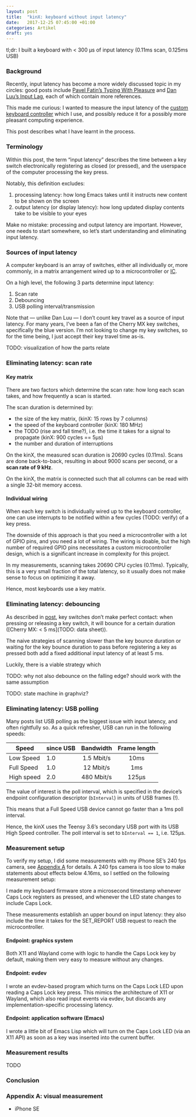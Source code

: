 ```yaml
---
layout: post
title:  "kinX: keyboard without input latency"
date:   2017-12-25 07:45:00 +01:00
categories: Artikel
draft: yes
---
```


tl;dr: I built a keyboard with < 300 μs of input latency (0.11ms scan, 0.125ms USB)

### Background

Recently, input latency has become a more widely discussed topic in my circles: good posts include [Pavel Fatin’s Typing With Pleasure](https://pavelfatin.com/typing-with-pleasure/) and [Dan Luu’s Input Lag](https://danluu.com/input-lag/), each of which contain more references.

This made me curious: I wanted to measure the input latency of the [custom keyboard controller](TODO) which I use, and possibly reduce it for a possibly more pleasant computing experience.

This post describes what I have learnt in the process.

### Terminology

Within this post, the term “input latency” describes the time between a key switch electronically registering as closed (or pressed), and the userspace of the computer processing the key press.

Notably, this definition excludes:

1. processing latency: how long Emacs takes until it instructs new content to be shown on the screen
2. output latency (or display latency): how long updated display contents take to be visible to your eyes

Make no mistake: processing and output latency are important. However, one needs
to start somewhere, so let’s start understanding and eliminating input latency.

### Sources of input latency

A computer keyboard is an array of switches, either all individually or, more commonly, in a matrix arrangement wired up to a microcontroller or [IC](TODO).

On a high level, the following 3 parts determine input latency:

1. Scan rate
2. Debouncing
3. USB polling interval/transmission

Note that — unlike Dan Luu — I don’t count key travel as a source of input latency. For many years, I’ve been a fan of the Cherry MX key switches, specifically the blue version. I’m not looking to change my key switches, so for the time being, I just accept their key travel time as-is.

TODO: visualization of how the parts relate

### Eliminating latency: scan rate


#### Key matrix

There are two factors which determine the scan rate: how long each scan takes,
and how frequently a scan is started.

The scan duration is determined by:
* the size of the key matrix, (kinX: 15 rows by 7 columns)
* the speed of the keyboard controller (kinX: 180 MHz)
* the TODO (rise and fall time?), i.e. the time it takes for a signal to propagate
  (kinX: 900 cycles == 5μs)
* the number and duration of interruptions

On the kinX, the measured scan duration is 20690 cycles (0.11ms). Scans are done
back-to-back, resulting in about 9000 scans per second, or a **scan rate of 9 kHz**.

On the kinX, the matrix is connected such that all columns can be read with a
single 32-bit memory access.

#### Individual wiring

When each key switch is individually wired up to the keyboard controller, one can use interrupts to be notified within a few cycles (TODO: verify) of a key press.

The downside of this approach is that you need a microcontroller with a lot of
GPIO pins, and you need a lot of wiring. The wiring is doable, but the high
number of required GPIO pins necessitates a custom microcontroller design, which
is a significant increase in complexity for this project.

In my measurements, scanning takes 20690 CPU cycles (0.11ms). Typically, this is
a very small fraction of the total latency, so it usually does not make sense to
focus on optimizing it away.

Hence, most keyboards use a key matrix.

### Eliminating latency: debouncing

As described in [post](TODO), key switches don’t make perfect contact: when pressing or releasing a key switch, it will bounce for a certain duration ([Cherry MX: < 5 ms](TODO: data sheet)).

The naive strategies of scanning slower than the key bounce duration or waiting for the key bounce duration to pass before registering a key as pressed both add a fixed additional input latency of at least 5 ms.

Luckily, there is a viable strategy which

TODO: why not also debounce on the falling edge? should work with the same assumption

TODO: state machine in graphviz?

### Eliminating latency: USB polling

Many posts list USB polling as the biggest issue with input latency, and often rightfully so. As a quick refresher, USB can run in the following speeds:

| Speed      | since USB | Bandwidth | Frame length   |
| ---------- | --------- | :-------: | :------------: |
| Low Speed  | 1.0 |   1.5 Mbit/s    | 10ms |
| Full Speed | 1.0 |  12 Mbit/s      | 1ms |
| High speed | 2.0 | 480 Mbit/s      | 125μs

The value of interest is the poll interval, which is specified in the device’s endpoint configuration descriptor (`bInterval`) in units of USB frames (!).

This means that a Full Speed USB device cannot go faster than a 1ms poll interval.

Hence, the kinX uses the Teensy 3.6’s secondary USB port with its USB High Speed controller. The poll interval is set to `bInterval == 1`, i.e. 125μs.

### Measurement setup

To verify my setup, I did some measurements with my iPhone SE’s 240 fps camera,
see [Appendix A](TODO) for details. A 240 fps camera is too slow to make
statements about effects below 4.16ms, so I settled on the following measurement
setup:

I made my keyboard firmware store a microsecond timestamp whenever Caps Lock
registers as pressed, and whenever the LED state changes to include Caps Lock.

These measurements establish an upper bound on input latency: they also include
the time it takes for the SET_REPORT USB request to reach the microcontroller.

#### Endpoint: graphics system

Both X11 and Wayland come with logic to handle the Caps Lock key by default,
making them very easy to measure without any changes.

#### Endpoint: evdev

I wrote an evdev-based program which turns on the Caps Lock LED upon reading a
Caps Lock key press. This mimics the architecture of X11 or Wayland, which also
read input events via evdev, but discards any implementation-specific processing
latency.

#### Endpoint: application software (Emacs)

I wrote a little bit of Emacs Lisp which will turn on the Caps Lock LED (via an
X11 API) as soon as a key was inserted into the current buffer.

### Measurement results

TODO

### Conclusion

### Appendix A: visual measurement

* iPhone SE

